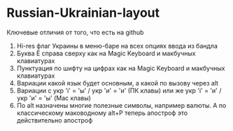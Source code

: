 # Russian-Ukrainian-layout
Ключевые отличия от того, что есть на github
 1. Hi-res флаг Украины в меню-баре на всех опциях ввода из бандла
 2. Буква Ё справа сверху как на Magic Keyboard и макбучных клавиатурах
 3. Пунктуация по шифту на цифрах как на Magic Keyboard и макбучных клавиатурах
 4. Вариации какой язык будет основным, а какой по вызову через alt
 5. Вариации с укр 'і' = 'ы' / укр 'и' = 'и' (ПК клавы) или же укр 'і' = 'и' / укр 'и' = 'ы' (Mac клавы)
 6. По alt назначены многие полезные символы, например валюты. А по классическому маководному alt+P теперь апостроф это действительно апостроф

